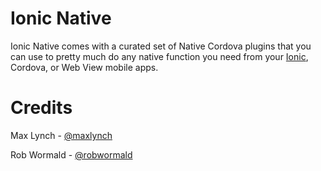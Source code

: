 # Ionic Native

Ionic Native comes with a curated set of Native Cordova plugins that you can use to
pretty much do any native function you need from your [Ionic](http://ionicframework.com/), Cordova, or Web View mobile apps.

# Credits

Max Lynch - [@maxlynch](http://twitter.com/maxlynch)

Rob Wormald - [@robwormald](https://twitter.com/robwormald)
